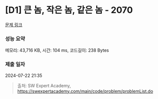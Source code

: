 # [D1] 큰 놈, 작은 놈, 같은 놈 - 2070 

[문제 링크](https://swexpertacademy.com/main/code/problem/problemDetail.do?contestProbId=AV5QQ6qqA40DFAUq) 

### 성능 요약

메모리: 43,716 KB, 시간: 104 ms, 코드길이: 238 Bytes

### 제출 일자

2024-07-22 21:35



> 출처: SW Expert Academy, https://swexpertacademy.com/main/code/problem/problemList.do